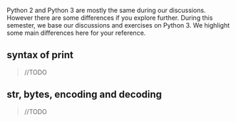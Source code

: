 Python 2 and Python 3 are mostly the same during our discussions. However there are some differences if you explore further. During this semester, we base our discussions and exercises on Python 3. We highlight some main differences here for your reference.

## syntax of print

> //TODO

## str, bytes, encoding and decoding

> //TODO



